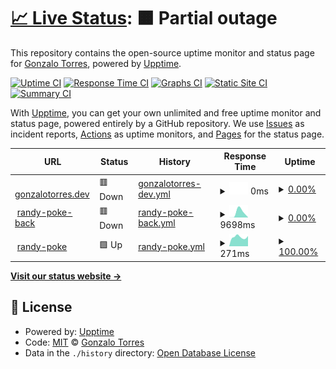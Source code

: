 # [📈 Live Status](https://gonetorres.github.io/upptime): <!--live status--> **🟧 Partial outage**

This repository contains the open-source uptime monitor and status page for [Gonzalo Torres](https://gonetorres.github.io/upptime), powered by [Upptime](https://github.com/upptime/upptime).

[![Uptime CI](https://github.com/gonetorres/upptime/workflows/Uptime%20CI/badge.svg)](https://github.com/gonetorres/upptime/actions?query=workflow%3A%22Uptime+CI%22)
[![Response Time CI](https://github.com/gonetorres/upptime/workflows/Response%20Time%20CI/badge.svg)](https://github.com/gonetorres/upptime/actions?query=workflow%3A%22Response+Time+CI%22)
[![Graphs CI](https://github.com/gonetorres/upptime/workflows/Graphs%20CI/badge.svg)](https://github.com/gonetorres/upptime/actions?query=workflow%3A%22Graphs+CI%22)
[![Static Site CI](https://github.com/gonetorres/upptime/workflows/Static%20Site%20CI/badge.svg)](https://github.com/gonetorres/upptime/actions?query=workflow%3A%22Static+Site+CI%22)
[![Summary CI](https://github.com/gonetorres/upptime/workflows/Summary%20CI/badge.svg)](https://github.com/gonetorres/upptime/actions?query=workflow%3A%22Summary+CI%22)

With [Upptime](https://upptime.js.org), you can get your own unlimited and free uptime monitor and status page, powered entirely by a GitHub repository. We use [Issues](https://github.com/gonetorres/upptime/issues) as incident reports, [Actions](https://github.com/gonetorres/upptime/actions) as uptime monitors, and [Pages](https://gonetorres.github.io/upptime) for the status page.

<!--start: status pages-->
<!-- This summary is generated by Upptime (https://github.com/upptime/upptime) -->
<!-- Do not edit this manually, your changes will be overwritten -->
<!-- prettier-ignore -->
| URL | Status | History | Response Time | Uptime |
| --- | ------ | ------- | ------------- | ------ |
| <img alt="" src="https://icons.duckduckgo.com/ip3/gonzalotorres.dev.ico" height="13"> [gonzalotorres.dev](https://gonzalotorres.dev) | 🟥 Down | [gonzalotorres-dev.yml](https://github.com/gonzalotorrestz/upptime/commits/HEAD/history/gonzalotorres-dev.yml) | <details><summary><img alt="Response time graph" src="./graphs/gonzalotorres-dev/response-time-week.png" height="20"> 0ms</summary><br><a href="https://gonetorres.github.io/upptime/history/gonzalotorres-dev"><img alt="Response time 138" src="https://img.shields.io/endpoint?url=https%3A%2F%2Fraw.githubusercontent.com%2Fgonzalotorrestz%2Fupptime%2FHEAD%2Fapi%2Fgonzalotorres-dev%2Fresponse-time.json"></a><br><a href="https://gonetorres.github.io/upptime/history/gonzalotorres-dev"><img alt="24-hour response time 0" src="https://img.shields.io/endpoint?url=https%3A%2F%2Fraw.githubusercontent.com%2Fgonzalotorrestz%2Fupptime%2FHEAD%2Fapi%2Fgonzalotorres-dev%2Fresponse-time-day.json"></a><br><a href="https://gonetorres.github.io/upptime/history/gonzalotorres-dev"><img alt="7-day response time 0" src="https://img.shields.io/endpoint?url=https%3A%2F%2Fraw.githubusercontent.com%2Fgonzalotorrestz%2Fupptime%2FHEAD%2Fapi%2Fgonzalotorres-dev%2Fresponse-time-week.json"></a><br><a href="https://gonetorres.github.io/upptime/history/gonzalotorres-dev"><img alt="30-day response time 0" src="https://img.shields.io/endpoint?url=https%3A%2F%2Fraw.githubusercontent.com%2Fgonzalotorrestz%2Fupptime%2FHEAD%2Fapi%2Fgonzalotorres-dev%2Fresponse-time-month.json"></a><br><a href="https://gonetorres.github.io/upptime/history/gonzalotorres-dev"><img alt="1-year response time 138" src="https://img.shields.io/endpoint?url=https%3A%2F%2Fraw.githubusercontent.com%2Fgonzalotorrestz%2Fupptime%2FHEAD%2Fapi%2Fgonzalotorres-dev%2Fresponse-time-year.json"></a></details> | <details><summary><a href="https://gonetorres.github.io/upptime/history/gonzalotorres-dev">0.00%</a></summary><a href="https://gonetorres.github.io/upptime/history/gonzalotorres-dev"><img alt="All-time uptime 68.76%" src="https://img.shields.io/endpoint?url=https%3A%2F%2Fraw.githubusercontent.com%2Fgonzalotorrestz%2Fupptime%2FHEAD%2Fapi%2Fgonzalotorres-dev%2Fuptime.json"></a><br><a href="https://gonetorres.github.io/upptime/history/gonzalotorres-dev"><img alt="24-hour uptime 0.00%" src="https://img.shields.io/endpoint?url=https%3A%2F%2Fraw.githubusercontent.com%2Fgonzalotorrestz%2Fupptime%2FHEAD%2Fapi%2Fgonzalotorres-dev%2Fuptime-day.json"></a><br><a href="https://gonetorres.github.io/upptime/history/gonzalotorres-dev"><img alt="7-day uptime 0.00%" src="https://img.shields.io/endpoint?url=https%3A%2F%2Fraw.githubusercontent.com%2Fgonzalotorrestz%2Fupptime%2FHEAD%2Fapi%2Fgonzalotorres-dev%2Fuptime-week.json"></a><br><a href="https://gonetorres.github.io/upptime/history/gonzalotorres-dev"><img alt="30-day uptime 1.38%" src="https://img.shields.io/endpoint?url=https%3A%2F%2Fraw.githubusercontent.com%2Fgonzalotorrestz%2Fupptime%2FHEAD%2Fapi%2Fgonzalotorres-dev%2Fuptime-month.json"></a><br><a href="https://gonetorres.github.io/upptime/history/gonzalotorres-dev"><img alt="1-year uptime 68.24%" src="https://img.shields.io/endpoint?url=https%3A%2F%2Fraw.githubusercontent.com%2Fgonzalotorrestz%2Fupptime%2FHEAD%2Fapi%2Fgonzalotorres-dev%2Fuptime-year.json"></a></details>
| <img alt="" src="https://icons.duckduckgo.com/ip3/randy-poke-api.onrender.com.ico" height="13"> [randy-poke-back](https://randy-poke-api.onrender.com/) | 🟥 Down | [randy-poke-back.yml](https://github.com/gonzalotorrestz/upptime/commits/HEAD/history/randy-poke-back.yml) | <details><summary><img alt="Response time graph" src="./graphs/randy-poke-back/response-time-week.png" height="20"> 9698ms</summary><br><a href="https://gonetorres.github.io/upptime/history/randy-poke-back"><img alt="Response time 1889" src="https://img.shields.io/endpoint?url=https%3A%2F%2Fraw.githubusercontent.com%2Fgonzalotorrestz%2Fupptime%2FHEAD%2Fapi%2Frandy-poke-back%2Fresponse-time.json"></a><br><a href="https://gonetorres.github.io/upptime/history/randy-poke-back"><img alt="24-hour response time 0" src="https://img.shields.io/endpoint?url=https%3A%2F%2Fraw.githubusercontent.com%2Fgonzalotorrestz%2Fupptime%2FHEAD%2Fapi%2Frandy-poke-back%2Fresponse-time-day.json"></a><br><a href="https://gonetorres.github.io/upptime/history/randy-poke-back"><img alt="7-day response time 9698" src="https://img.shields.io/endpoint?url=https%3A%2F%2Fraw.githubusercontent.com%2Fgonzalotorrestz%2Fupptime%2FHEAD%2Fapi%2Frandy-poke-back%2Fresponse-time-week.json"></a><br><a href="https://gonetorres.github.io/upptime/history/randy-poke-back"><img alt="30-day response time 6868" src="https://img.shields.io/endpoint?url=https%3A%2F%2Fraw.githubusercontent.com%2Fgonzalotorrestz%2Fupptime%2FHEAD%2Fapi%2Frandy-poke-back%2Fresponse-time-month.json"></a><br><a href="https://gonetorres.github.io/upptime/history/randy-poke-back"><img alt="1-year response time 1804" src="https://img.shields.io/endpoint?url=https%3A%2F%2Fraw.githubusercontent.com%2Fgonzalotorrestz%2Fupptime%2FHEAD%2Fapi%2Frandy-poke-back%2Fresponse-time-year.json"></a></details> | <details><summary><a href="https://gonetorres.github.io/upptime/history/randy-poke-back">0.00%</a></summary><a href="https://gonetorres.github.io/upptime/history/randy-poke-back"><img alt="All-time uptime 0.00%" src="https://img.shields.io/endpoint?url=https%3A%2F%2Fraw.githubusercontent.com%2Fgonzalotorrestz%2Fupptime%2FHEAD%2Fapi%2Frandy-poke-back%2Fuptime.json"></a><br><a href="https://gonetorres.github.io/upptime/history/randy-poke-back"><img alt="24-hour uptime 0.00%" src="https://img.shields.io/endpoint?url=https%3A%2F%2Fraw.githubusercontent.com%2Fgonzalotorrestz%2Fupptime%2FHEAD%2Fapi%2Frandy-poke-back%2Fuptime-day.json"></a><br><a href="https://gonetorres.github.io/upptime/history/randy-poke-back"><img alt="7-day uptime 0.00%" src="https://img.shields.io/endpoint?url=https%3A%2F%2Fraw.githubusercontent.com%2Fgonzalotorrestz%2Fupptime%2FHEAD%2Fapi%2Frandy-poke-back%2Fuptime-week.json"></a><br><a href="https://gonetorres.github.io/upptime/history/randy-poke-back"><img alt="30-day uptime 1.38%" src="https://img.shields.io/endpoint?url=https%3A%2F%2Fraw.githubusercontent.com%2Fgonzalotorrestz%2Fupptime%2FHEAD%2Fapi%2Frandy-poke-back%2Fuptime-month.json"></a><br><a href="https://gonetorres.github.io/upptime/history/randy-poke-back"><img alt="1-year uptime 0.00%" src="https://img.shields.io/endpoint?url=https%3A%2F%2Fraw.githubusercontent.com%2Fgonzalotorrestz%2Fupptime%2FHEAD%2Fapi%2Frandy-poke-back%2Fuptime-year.json"></a></details>
| <img alt="" src="https://icons.duckduckgo.com/ip3/randy-poke-front.onrender.com.ico" height="13"> [randy-poke](https://randy-poke-front.onrender.com/) | 🟩 Up | [randy-poke.yml](https://github.com/gonzalotorrestz/upptime/commits/HEAD/history/randy-poke.yml) | <details><summary><img alt="Response time graph" src="./graphs/randy-poke/response-time-week.png" height="20"> 271ms</summary><br><a href="https://gonetorres.github.io/upptime/history/randy-poke"><img alt="Response time 306" src="https://img.shields.io/endpoint?url=https%3A%2F%2Fraw.githubusercontent.com%2Fgonzalotorrestz%2Fupptime%2FHEAD%2Fapi%2Frandy-poke%2Fresponse-time.json"></a><br><a href="https://gonetorres.github.io/upptime/history/randy-poke"><img alt="24-hour response time 353" src="https://img.shields.io/endpoint?url=https%3A%2F%2Fraw.githubusercontent.com%2Fgonzalotorrestz%2Fupptime%2FHEAD%2Fapi%2Frandy-poke%2Fresponse-time-day.json"></a><br><a href="https://gonetorres.github.io/upptime/history/randy-poke"><img alt="7-day response time 271" src="https://img.shields.io/endpoint?url=https%3A%2F%2Fraw.githubusercontent.com%2Fgonzalotorrestz%2Fupptime%2FHEAD%2Fapi%2Frandy-poke%2Fresponse-time-week.json"></a><br><a href="https://gonetorres.github.io/upptime/history/randy-poke"><img alt="30-day response time 270" src="https://img.shields.io/endpoint?url=https%3A%2F%2Fraw.githubusercontent.com%2Fgonzalotorrestz%2Fupptime%2FHEAD%2Fapi%2Frandy-poke%2Fresponse-time-month.json"></a><br><a href="https://gonetorres.github.io/upptime/history/randy-poke"><img alt="1-year response time 302" src="https://img.shields.io/endpoint?url=https%3A%2F%2Fraw.githubusercontent.com%2Fgonzalotorrestz%2Fupptime%2FHEAD%2Fapi%2Frandy-poke%2Fresponse-time-year.json"></a></details> | <details><summary><a href="https://gonetorres.github.io/upptime/history/randy-poke">100.00%</a></summary><a href="https://gonetorres.github.io/upptime/history/randy-poke"><img alt="All-time uptime 99.98%" src="https://img.shields.io/endpoint?url=https%3A%2F%2Fraw.githubusercontent.com%2Fgonzalotorrestz%2Fupptime%2FHEAD%2Fapi%2Frandy-poke%2Fuptime.json"></a><br><a href="https://gonetorres.github.io/upptime/history/randy-poke"><img alt="24-hour uptime 100.00%" src="https://img.shields.io/endpoint?url=https%3A%2F%2Fraw.githubusercontent.com%2Fgonzalotorrestz%2Fupptime%2FHEAD%2Fapi%2Frandy-poke%2Fuptime-day.json"></a><br><a href="https://gonetorres.github.io/upptime/history/randy-poke"><img alt="7-day uptime 100.00%" src="https://img.shields.io/endpoint?url=https%3A%2F%2Fraw.githubusercontent.com%2Fgonzalotorrestz%2Fupptime%2FHEAD%2Fapi%2Frandy-poke%2Fuptime-week.json"></a><br><a href="https://gonetorres.github.io/upptime/history/randy-poke"><img alt="30-day uptime 100.00%" src="https://img.shields.io/endpoint?url=https%3A%2F%2Fraw.githubusercontent.com%2Fgonzalotorrestz%2Fupptime%2FHEAD%2Fapi%2Frandy-poke%2Fuptime-month.json"></a><br><a href="https://gonetorres.github.io/upptime/history/randy-poke"><img alt="1-year uptime 99.98%" src="https://img.shields.io/endpoint?url=https%3A%2F%2Fraw.githubusercontent.com%2Fgonzalotorrestz%2Fupptime%2FHEAD%2Fapi%2Frandy-poke%2Fuptime-year.json"></a></details>

<!--end: status pages-->

[**Visit our status website →**](https://gonetorres.github.io/upptime)

## 📄 License

- Powered by: [Upptime](https://github.com/upptime/upptime)
- Code: [MIT](./LICENSE) © [Gonzalo Torres](https://gonetorres.github.io/upptime)
- Data in the `./history` directory: [Open Database License](https://opendatacommons.org/licenses/odbl/1-0/)
